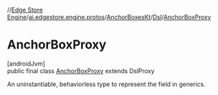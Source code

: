 //[Edge Store Engine](../../../../../index.md)/[ai.edgestore.engine.protos](../../../index.md)/[AnchorBoxesKt](../../index.md)/[Dsl](../index.md)/[AnchorBoxProxy](index.md)

# AnchorBoxProxy

[androidJvm]\
public final class [AnchorBoxProxy](index.md) extends DslProxy

An uninstantiable, behaviorless type to represent the field in generics.

